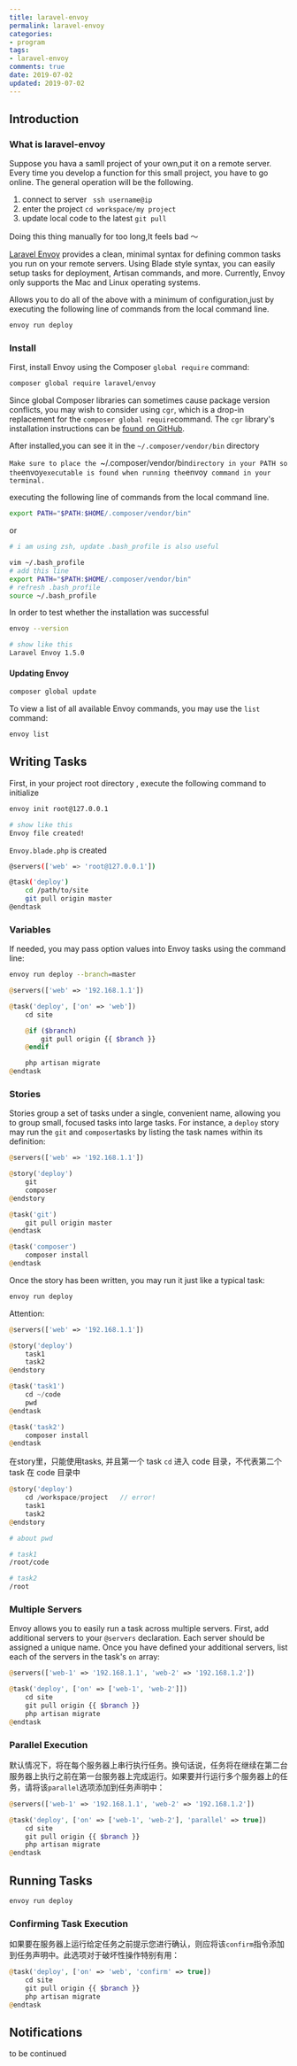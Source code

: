 ```yaml
---
title: laravel-envoy
permalink: laravel-envoy
categories:
- program
tags: 
- laravel-envoy
comments: true
date: 2019-07-02
updated: 2019-07-02
---
```


## Introduction

### What is laravel-envoy

Suppose you hava a samll project of your own,put it on a remote server. Every time you develop a function for this 
small project, you have to go online. The general operation will be the following.

1. connect to server ` ssh username@ip`
2. enter the project  `cd workspace/my project`
3. update local code to the latest  `git pull`

Doing this thing manually for too long,It feels bad ～

[Laravel Envoy](https://github.com/laravel/envoy) provides a clean, minimal syntax for defining common tasks you run on
 your remote servers. Using Blade style syntax, you can easily setup tasks for deployment, Artisan commands, and more. 
 Currently, Envoy only supports the Mac and Linux operating systems.

Allows you to do all of the above with a minimum of configuration,just by executing the following line of commands from the local command line.

```bash
envoy run deploy
```



### Install

First, install Envoy using the Composer `global require` command:

```bash
composer global require laravel/envoy
```

Since global Composer libraries can sometimes cause package version conflicts, you may wish to consider using `cgr`, which is a drop-in replacement for the `composer global require`command. The `cgr` library's installation instructions can be [found on GitHub](https://github.com/consolidation-org/cgr).

After installed,you can see it in the `~/.composer/vendor/bin` directory

`Make sure to place the `~/.composer/vendor/bin` directory in your PATH so the `envoy` executable is found when running the `envoy` command in your terminal.`

executing the following line of commands from the local command line.

 ```bash
export PATH="$PATH:$HOME/.composer/vendor/bin"
 ```

or 

```bash
# i am using zsh, update .bash_profile is also useful

vim ~/.bash_profile
# add this line
export PATH="$PATH:$HOME/.composer/vendor/bin"
# refresh .bash_profile
source ~/.bash_profile
```

In order to test whether the installation was successful

```bash
envoy --version

# show like this
Laravel Envoy 1.5.0
```

#### Updating Envoy

```bash
composer global update
```

To view a list of all available Envoy commands, you may use the `list` command:

```bash
envoy list
```



## Writing Tasks

First, in your project root directory , execute the following command to initialize

```bash
envoy init root@127.0.0.1

# show like this
Envoy file created!
```

`Envoy.blade.php` is created

```bash
@servers(['web' => 'root@127.0.0.1'])

@task('deploy')
    cd /path/to/site
    git pull origin master
@endtask
```



### Variables

If needed, you may pass option values into Envoy tasks using the command line:

```bash
envoy run deploy --branch=master
```



```php
@servers(['web' => '192.168.1.1'])

@task('deploy', ['on' => 'web'])
    cd site

    @if ($branch)
        git pull origin {{ $branch }}
    @endif

    php artisan migrate
@endtask
```



### Stories

Stories group a set of tasks under a single, convenient name, allowing you to group small, focused tasks into large tasks. For instance, a `deploy` story may run the `git` and `composer`tasks by listing the task names within its definition:

```php
@servers(['web' => '192.168.1.1'])

@story('deploy')
    git
    composer
@endstory

@task('git')
    git pull origin master
@endtask

@task('composer')
    composer install
@endtask
```

Once the story has been written, you may run it just like a typical task:

```bash
envoy run deploy
```

Attention: 

```php
@servers(['web' => '192.168.1.1'])

@story('deploy')
    task1
    task2
@endstory

@task('task1')
  	cd ~/code
    pwd
@endtask

@task('task2')
    composer install
@endtask
```

在story里，只能使用tasks, 并且第一个 task `cd` 进入 code 目录，不代表第二个 task 在 code 目录中 

```php
@story('deploy')
  	cd /workspace/project   // error!
    task1
    task2
@endstory
```

```bash
# about pwd

# task1
/root/code

# task2
/root
```



### Multiple Servers

Envoy allows you to easily run a task across multiple servers. First, add additional servers to your `@servers` declaration. Each server should be assigned a unique name. Once you have defined your additional servers, list each of the servers in the task's `on` array:

```php
@servers(['web-1' => '192.168.1.1', 'web-2' => '192.168.1.2'])

@task('deploy', ['on' => ['web-1', 'web-2']])
    cd site
    git pull origin {{ $branch }}
    php artisan migrate
@endtask
```

### Parallel Execution

默认情况下，将在每个服务器上串行执行任务。换句话说，任务将在继续在第二台服务器上执行之前在第一台服务器上完成运行。如果要并行运行多个服务器上的任务，请将该`parallel`选项添加到任务声明中：

```php
@servers(['web-1' => '192.168.1.1', 'web-2' => '192.168.1.2'])

@task('deploy', ['on' => ['web-1', 'web-2'], 'parallel' => true])
    cd site
    git pull origin {{ $branch }}
    php artisan migrate
@endtask
```



## Running Tasks

```bash
envoy run deploy
```



### Confirming Task Execution

如果要在服务器上运行给定任务之前提示您进行确认，则应将该`confirm`指令添加到任务声明中。此选项对于破坏性操作特别有用：

```php
@task('deploy', ['on' => 'web', 'confirm' => true])
    cd site
    git pull origin {{ $branch }}
    php artisan migrate
@endtask
```



## Notifications

to be continued
